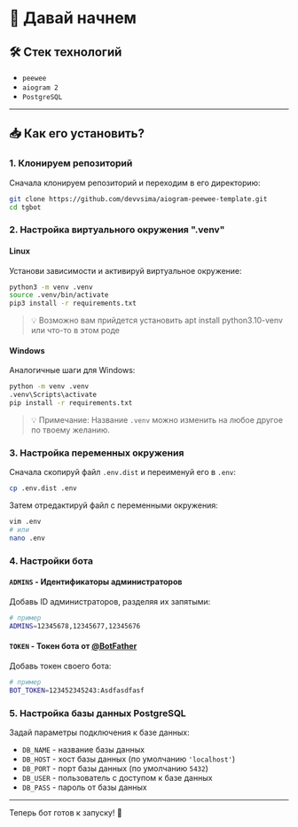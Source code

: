 # 🚀 Давай начнем

## 🛠️ Стек технологий
- `peewee`
- `aiogram 2`
- `PostgreSQL`

---

## 📥 Как его установить?

### 1. Клонируем репозиторий
Сначала клонируем репозиторий и переходим в его директорию:

```bash
git clone https://github.com/devvsima/aiogram-peewee-template.git
cd tgbot
```

### 2. Настройка виртуального окружения ".venv"

#### Linux
Установи зависимости и активируй виртуальное окружение:

```bash
python3 -m venv .venv
source .venv/bin/activate
pip3 install -r requirements.txt
```
> 💡 Возможно вам прийдется установить apt install python3.10-venv или что-то в этом роде

#### Windows
Аналогичные шаги для Windows:

```bash
python -m venv .venv
.venv\Scripts\activate
pip install -r requirements.txt
```

> 💡 Примечание: Название `.venv` можно изменить на любое другое по твоему желанию.

### 3. Настройка переменных окружения

Сначала скопируй файл `.env.dist` и переименуй его в `.env`:

```bash
cp .env.dist .env
```

Затем отредактируй файл с переменными окружения:

```bash
vim .env
# или
nano .env
```

### 4. Настройки бота

#### `ADMINS` - Идентификаторы администраторов
Добавь ID администраторов, разделяя их запятыми:

```bash
# пример
ADMINS=12345678,12345677,12345676
```

#### `TOKEN` - Токен бота от [@BotFather](https://t.me/BotFather)
Добавь токен своего бота:

```bash
# пример
BOT_TOKEN=123452345243:Asdfasdfasf
```

### 5. Настройка базы данных PostgreSQL

Задай параметры подключения к базе данных:

- `DB_NAME` - название базы данных
- `DB_HOST` - хост базы данных (по умолчанию `'localhost'`)
- `DB_PORT` - порт базы данных (по умолчанию `5432`)
- `DB_USER` - пользователь с доступом к базе данных
- `DB_PASS` - пароль от базы данных

---

Теперь бот готов к запуску! 🎉
